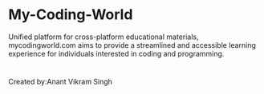 # My-Coding-World
Unified platform for cross-platform educational materials, mycodingworld.com aims to provide a streamlined and
accessible learning experience for individuals interested in coding and programming.
#
Created by:Anant Vikram Singh
